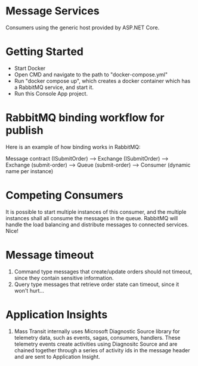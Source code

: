 ﻿# Message Services 
Consumers using the generic host provided by ASP.NET Core.

# Getting Started
* Start Docker
* Open CMD and navigate to the path to "docker-compose.yml"
* Run "docker compose up", which creates a docker container which has a RabbitMQ service, and start it.
* Run this Console App project.

# RabbitMQ binding workflow for publish
Here is an example of how binding works in RabbitMQ:

Message contract (ISubmitOrder) --> Exchange (ISubmitOrder) --> Exchange (submit-order) --> Queue (submit-order) --> Consumer (dynamic name per instance)

# Competing Consumers
It is possible to start multiple instances of this consumer, and the multiple instances shall all consume the messages in the queue. 
RabbitMQ will handle the load balancing and distribute messages to connected services. Nice!

# Message timeout
1. Command type messages that create/update orders should not timeout, since they contain sensitive information.
1. Query type messages that retrieve order state can timeout, since it won't hurt...

# Application Insights
1. Mass Transit internally uses Microsoft Diagnostic Source library for telemetry data, such as events, sagas, consumers, handlers. These telemetry events create activities using Diagnositc Source and are chained together through a series of activity ids in the message header and are sent to Application Insight.

